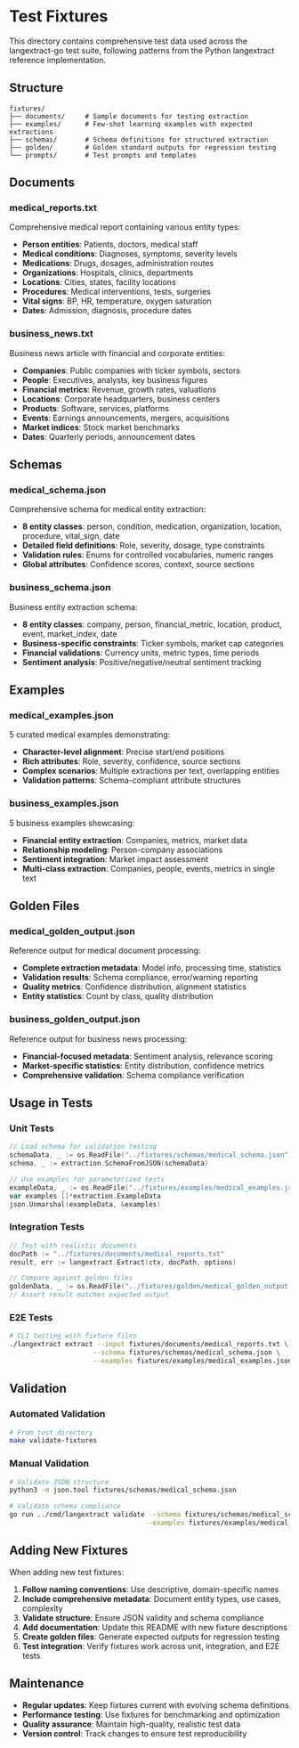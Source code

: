 # Test Fixtures

This directory contains comprehensive test data used across the langextract-go test suite, following patterns from the Python langextract reference implementation.

## Structure

```
fixtures/
├── documents/     # Sample documents for testing extraction
├── examples/      # Few-shot learning examples with expected extractions
├── schemas/       # Schema definitions for structured extraction
├── golden/        # Golden standard outputs for regression testing
└── prompts/       # Test prompts and templates
```

## Documents

### medical_reports.txt
Comprehensive medical report containing various entity types:
- **Person entities**: Patients, doctors, medical staff
- **Medical conditions**: Diagnoses, symptoms, severity levels  
- **Medications**: Drugs, dosages, administration routes
- **Organizations**: Hospitals, clinics, departments
- **Locations**: Cities, states, facility locations
- **Procedures**: Medical interventions, tests, surgeries
- **Vital signs**: BP, HR, temperature, oxygen saturation
- **Dates**: Admission, diagnosis, procedure dates

### business_news.txt
Business news article with financial and corporate entities:
- **Companies**: Public companies with ticker symbols, sectors
- **People**: Executives, analysts, key business figures
- **Financial metrics**: Revenue, growth rates, valuations
- **Locations**: Corporate headquarters, business centers
- **Products**: Software, services, platforms
- **Events**: Earnings announcements, mergers, acquisitions
- **Market indices**: Stock market benchmarks
- **Dates**: Quarterly periods, announcement dates

## Schemas

### medical_schema.json
Comprehensive schema for medical entity extraction:
- **8 entity classes**: person, condition, medication, organization, location, procedure, vital_sign, date
- **Detailed field definitions**: Role, severity, dosage, type constraints
- **Validation rules**: Enums for controlled vocabularies, numeric ranges
- **Global attributes**: Confidence scores, context, source sections

### business_schema.json  
Business entity extraction schema:
- **8 entity classes**: company, person, financial_metric, location, product, event, market_index, date
- **Business-specific constraints**: Ticker symbols, market cap categories
- **Financial validations**: Currency units, metric types, time periods
- **Sentiment analysis**: Positive/negative/neutral sentiment tracking

## Examples

### medical_examples.json
5 curated medical examples demonstrating:
- **Character-level alignment**: Precise start/end positions
- **Rich attributes**: Role, severity, confidence, source sections
- **Complex scenarios**: Multiple extractions per text, overlapping entities
- **Validation patterns**: Schema-compliant attribute structures

### business_examples.json
5 business examples showcasing:
- **Financial entity extraction**: Companies, metrics, market data
- **Relationship modeling**: Person-company associations
- **Sentiment integration**: Market impact assessment
- **Multi-class extraction**: Companies, people, events, metrics in single text

## Golden Files

### medical_golden_output.json
Reference output for medical document processing:
- **Complete extraction metadata**: Model info, processing time, statistics
- **Validation results**: Schema compliance, error/warning reporting
- **Quality metrics**: Confidence distribution, alignment statistics
- **Entity statistics**: Count by class, quality distribution

### business_golden_output.json
Reference output for business news processing:
- **Financial-focused metadata**: Sentiment analysis, relevance scoring
- **Market-specific statistics**: Entity distribution, confidence metrics
- **Comprehensive validation**: Schema compliance verification

## Usage in Tests

### Unit Tests
```go
// Load schema for validation testing
schemaData, _ := os.ReadFile("../fixtures/schemas/medical_schema.json")
schema, _ := extraction.SchemaFromJSON(schemaData)

// Use examples for parameterized tests
exampleData, _ := os.ReadFile("../fixtures/examples/medical_examples.json")
var examples []*extraction.ExampleData
json.Unmarshal(exampleData, &examples)
```

### Integration Tests
```go
// Test with realistic documents
docPath := "../fixtures/documents/medical_reports.txt"
result, err := langextract.Extract(ctx, docPath, options)

// Compare against golden files
goldenData, _ := os.ReadFile("../fixtures/golden/medical_golden_output.json")
// Assert result matches expected output
```

### E2E Tests
```bash
# CLI testing with fixture files
./langextract extract --input fixtures/documents/medical_reports.txt \
                     --schema fixtures/schemas/medical_schema.json \
                     --examples fixtures/examples/medical_examples.json
```

## Validation

### Automated Validation
```bash
# From test directory
make validate-fixtures
```

### Manual Validation
```bash
# Validate JSON structure
python3 -m json.tool fixtures/schemas/medical_schema.json

# Validate schema compliance  
go run ../cmd/langextract validate --schema fixtures/schemas/medical_schema.json \
                                  --examples fixtures/examples/medical_examples.json
```

## Adding New Fixtures

When adding new test fixtures:

1. **Follow naming conventions**: Use descriptive, domain-specific names
2. **Include comprehensive metadata**: Document entity types, use cases, complexity
3. **Validate structure**: Ensure JSON validity and schema compliance
4. **Add documentation**: Update this README with new fixture descriptions
5. **Create golden files**: Generate expected outputs for regression testing
6. **Test integration**: Verify fixtures work across unit, integration, and E2E tests

## Maintenance

- **Regular updates**: Keep fixtures current with evolving schema definitions
- **Performance testing**: Use fixtures for benchmarking and optimization
- **Quality assurance**: Maintain high-quality, realistic test data
- **Version control**: Track changes to ensure test reproducibility